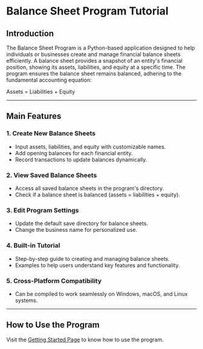# Balance Sheet Program Tutorial

## Introduction

The Balance Sheet Program is a Python-based application designed to help individuals or businesses create and manage financial balance sheets efficiently. A balance sheet provides a snapshot of an entity's financial position, showing its assets, liabilities, and equity at a specific time. The program ensures the balance sheet remains balanced, adhering to the fundamental accounting equation:

Assets = Liabilities + Equity


---

## Main Features

### 1. Create New Balance Sheets
- Input assets, liabilities, and equity with customizable names.
- Add opening balances for each financial entity.
- Record transactions to update balances dynamically.


### 2. View Saved Balance Sheets
- Access all saved balance sheets in the program's directory.
- Check if a balance sheet is balanced (assets = liabilities + equity).

### 3. Edit Program Settings
- Update the default save directory for balance sheets.
- Change the business name for personalized use.

### 4. Built-in Tutorial
- Step-by-step guide to creating and managing balance sheets.
- Examples to help users understand key features and functionality.

### 5. Cross-Platform Compatibility
- Can be compiled to work seamlessly on Windows, macOS, and Linux systems.


***
## How to Use the Program
Visit the [Getting Started Page](getting_started.md) to know how to use the program.
